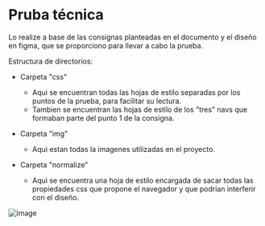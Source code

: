 # Pruba técnica

Lo realize a base de las consignas planteadas en el documento y el diseño en figma, que se proporciono para llevar a cabo la prueba.

Estructura de directorios:

- Carpeta "css"
  * Aqui se encuentran todas las hojas de estilo separadas por los puntos de la prueba, para facilitar su lectura.
  * Tambien se encuentran las hojas de estilo de los "tres" navs que formaban parte del punto 1 de la consigna. 

- Carpeta "img"
  * Aqui estan todas la imagenes utilizadas en el proyecto.

- Carpeta "normalize"
  * Aqui se encuentra una hoja de estilo encargada de sacar todas las propiedades css que propone el navegador y que podrian interferir con el diseño. 


![image](https://github.com/user-attachments/assets/7ca9f458-52e5-41e6-b58e-a2ff4c2e8182)
